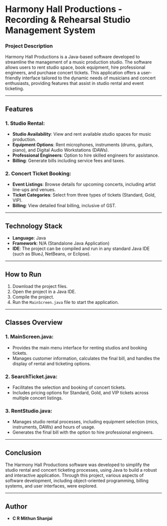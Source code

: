 
# Harmony Hall Productions - Recording & Rehearsal Studio Management System

### Project Description
Harmony Hall Productions is a Java-based software developed to streamline the management of a music production studio. The software allows users to rent studio space, book equipment, hire professional engineers, and purchase concert tickets. This application offers a user-friendly interface tailored to the dynamic needs of musicians and concert enthusiasts, providing features that assist in studio rental and event ticketing.

---

## Features

### 1. **Studio Rental**:
- **Studio Availability**: View and rent available studio spaces for music production.
- **Equipment Options**: Rent microphones, instruments (drums, guitars, piano), and Digital Audio Workstations (DAWs).
- **Professional Engineers**: Option to hire skilled engineers for assistance.
- **Billing**: Generate bills including service fees and taxes.

### 2. **Concert Ticket Booking**:
- **Event Listings**: Browse details for upcoming concerts, including artist line-ups and venues.
- **Ticket Categories**: Select from three types of tickets (Standard, Gold, VIP).
- **Billing**: View detailed final billing, inclusive of GST.

---

## Technology Stack
- **Language**: Java
- **Framework**: N/A (Standalone Java Application)
- **IDE**: The project can be compiled and run in any standard Java IDE (such as BlueJ, NetBeans, or Eclipse).
  
---

## How to Run
1. Download the project files.
2. Open the project in a Java IDE.
3. Compile the project.
4. Run the `MainScreen.java` file to start the application.

---

## Classes Overview
### 1. **MainScreen.java**:
   - Provides the main menu interface for renting studios and booking tickets.
   - Manages customer information, calculates the final bill, and handles the display of rental and ticketing options.

### 2. **SearchTicket.java**:
   - Facilitates the selection and booking of concert tickets.
   - Includes pricing options for Standard, Gold, and VIP tickets across multiple concert listings.

### 3. **RentStudio.java**:
   - Manages studio rental processes, including equipment selection (mics, instruments, DAWs) and hours of usage.
   - Generates the final bill with the option to hire professional engineers.

---

## Conclusion
The Harmony Hall Productions software was developed to simplify the studio rental and concert ticketing processes, using Java to build a robust and interactive application. Through this project, various aspects of software development, including object-oriented programming, billing systems, and user interfaces, were explored.

---

## Author
- **C R Mithun Shanjai**  


